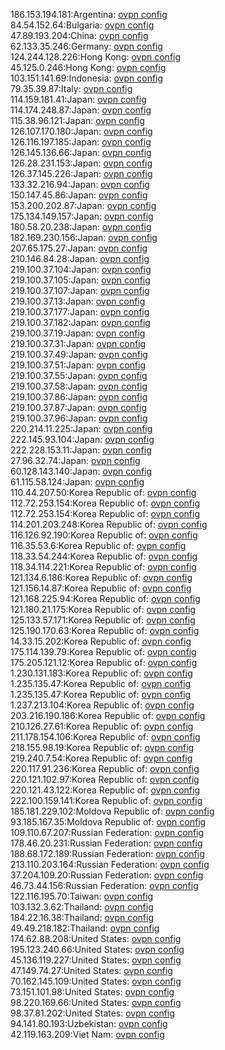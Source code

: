 186.153.194.181:Argentina: [ovpn config](vpn/186_153_194_181.ovpn)  
84.54.152.64:Bulgaria: [ovpn config](vpn/84_54_152_64.ovpn)  
47.89.193.204:China: [ovpn config](vpn/47_89_193_204.ovpn)  
62.133.35.246:Germany: [ovpn config](vpn/62_133_35_246.ovpn)  
124.244.128.226:Hong Kong: [ovpn config](vpn/124_244_128_226.ovpn)  
45.125.0.246:Hong Kong: [ovpn config](vpn/45_125_0_246.ovpn)  
103.151.141.69:Indonesia: [ovpn config](vpn/103_151_141_69.ovpn)  
79.35.39.87:Italy: [ovpn config](vpn/79_35_39_87.ovpn)  
114.159.181.41:Japan: [ovpn config](vpn/114_159_181_41.ovpn)  
114.174.248.87:Japan: [ovpn config](vpn/114_174_248_87.ovpn)  
115.38.96.121:Japan: [ovpn config](vpn/115_38_96_121.ovpn)  
126.107.170.180:Japan: [ovpn config](vpn/126_107_170_180.ovpn)  
126.116.197.185:Japan: [ovpn config](vpn/126_116_197_185.ovpn)  
126.145.136.66:Japan: [ovpn config](vpn/126_145_136_66.ovpn)  
126.28.231.153:Japan: [ovpn config](vpn/126_28_231_153.ovpn)  
126.37.145.226:Japan: [ovpn config](vpn/126_37_145_226.ovpn)  
133.32.216.94:Japan: [ovpn config](vpn/133_32_216_94.ovpn)  
150.147.45.86:Japan: [ovpn config](vpn/150_147_45_86.ovpn)  
153.200.202.87:Japan: [ovpn config](vpn/153_200_202_87.ovpn)  
175.134.149.157:Japan: [ovpn config](vpn/175_134_149_157.ovpn)  
180.58.20.238:Japan: [ovpn config](vpn/180_58_20_238.ovpn)  
182.169.230.156:Japan: [ovpn config](vpn/182_169_230_156.ovpn)  
207.65.175.27:Japan: [ovpn config](vpn/207_65_175_27.ovpn)  
210.146.84.28:Japan: [ovpn config](vpn/210_146_84_28.ovpn)  
219.100.37.104:Japan: [ovpn config](vpn/219_100_37_104.ovpn)  
219.100.37.105:Japan: [ovpn config](vpn/219_100_37_105.ovpn)  
219.100.37.107:Japan: [ovpn config](vpn/219_100_37_107.ovpn)  
219.100.37.13:Japan: [ovpn config](vpn/219_100_37_13.ovpn)  
219.100.37.177:Japan: [ovpn config](vpn/219_100_37_177.ovpn)  
219.100.37.182:Japan: [ovpn config](vpn/219_100_37_182.ovpn)  
219.100.37.19:Japan: [ovpn config](vpn/219_100_37_19.ovpn)  
219.100.37.31:Japan: [ovpn config](vpn/219_100_37_31.ovpn)  
219.100.37.49:Japan: [ovpn config](vpn/219_100_37_49.ovpn)  
219.100.37.51:Japan: [ovpn config](vpn/219_100_37_51.ovpn)  
219.100.37.55:Japan: [ovpn config](vpn/219_100_37_55.ovpn)  
219.100.37.58:Japan: [ovpn config](vpn/219_100_37_58.ovpn)  
219.100.37.86:Japan: [ovpn config](vpn/219_100_37_86.ovpn)  
219.100.37.87:Japan: [ovpn config](vpn/219_100_37_87.ovpn)  
219.100.37.96:Japan: [ovpn config](vpn/219_100_37_96.ovpn)  
220.214.11.225:Japan: [ovpn config](vpn/220_214_11_225.ovpn)  
222.145.93.104:Japan: [ovpn config](vpn/222_145_93_104.ovpn)  
222.228.153.11:Japan: [ovpn config](vpn/222_228_153_11.ovpn)  
27.96.32.74:Japan: [ovpn config](vpn/27_96_32_74.ovpn)  
60.128.143.140:Japan: [ovpn config](vpn/60_128_143_140.ovpn)  
61.115.58.124:Japan: [ovpn config](vpn/61_115_58_124.ovpn)  
110.44.207.50:Korea Republic of: [ovpn config](vpn/110_44_207_50.ovpn)  
112.72.253.154:Korea Republic of: [ovpn config](vpn/112_72_253_154.ovpn)  
112.72.253.154:Korea Republic of: [ovpn config](vpn/112_72_253_154.ovpn)  
114.201.203.248:Korea Republic of: [ovpn config](vpn/114_201_203_248.ovpn)  
116.126.92.190:Korea Republic of: [ovpn config](vpn/116_126_92_190.ovpn)  
116.35.53.6:Korea Republic of: [ovpn config](vpn/116_35_53_6.ovpn)  
118.33.54.244:Korea Republic of: [ovpn config](vpn/118_33_54_244.ovpn)  
118.34.114.221:Korea Republic of: [ovpn config](vpn/118_34_114_221.ovpn)  
121.134.6.186:Korea Republic of: [ovpn config](vpn/121_134_6_186.ovpn)  
121.156.14.87:Korea Republic of: [ovpn config](vpn/121_156_14_87.ovpn)  
121.168.225.94:Korea Republic of: [ovpn config](vpn/121_168_225_94.ovpn)  
121.180.21.175:Korea Republic of: [ovpn config](vpn/121_180_21_175.ovpn)  
125.133.57.171:Korea Republic of: [ovpn config](vpn/125_133_57_171.ovpn)  
125.190.170.63:Korea Republic of: [ovpn config](vpn/125_190_170_63.ovpn)  
14.33.15.202:Korea Republic of: [ovpn config](vpn/14_33_15_202.ovpn)  
175.114.139.79:Korea Republic of: [ovpn config](vpn/175_114_139_79.ovpn)  
175.205.121.12:Korea Republic of: [ovpn config](vpn/175_205_121_12.ovpn)  
1.230.131.183:Korea Republic of: [ovpn config](vpn/1_230_131_183.ovpn)  
1.235.135.47:Korea Republic of: [ovpn config](vpn/1_235_135_47.ovpn)  
1.235.135.47:Korea Republic of: [ovpn config](vpn/1_235_135_47.ovpn)  
1.237.213.104:Korea Republic of: [ovpn config](vpn/1_237_213_104.ovpn)  
203.216.190.186:Korea Republic of: [ovpn config](vpn/203_216_190_186.ovpn)  
210.126.27.61:Korea Republic of: [ovpn config](vpn/210_126_27_61.ovpn)  
211.178.154.106:Korea Republic of: [ovpn config](vpn/211_178_154_106.ovpn)  
218.155.98.19:Korea Republic of: [ovpn config](vpn/218_155_98_19.ovpn)  
219.240.7.54:Korea Republic of: [ovpn config](vpn/219_240_7_54.ovpn)  
220.117.91.236:Korea Republic of: [ovpn config](vpn/220_117_91_236.ovpn)  
220.121.102.97:Korea Republic of: [ovpn config](vpn/220_121_102_97.ovpn)  
220.121.43.122:Korea Republic of: [ovpn config](vpn/220_121_43_122.ovpn)  
222.100.159.141:Korea Republic of: [ovpn config](vpn/222_100_159_141.ovpn)  
185.181.229.102:Moldova Republic of: [ovpn config](vpn/185_181_229_102.ovpn)  
93.185.167.35:Moldova Republic of: [ovpn config](vpn/93_185_167_35.ovpn)  
109.110.67.207:Russian Federation: [ovpn config](vpn/109_110_67_207.ovpn)  
178.46.20.231:Russian Federation: [ovpn config](vpn/178_46_20_231.ovpn)  
188.68.172.189:Russian Federation: [ovpn config](vpn/188_68_172_189.ovpn)  
213.110.203.164:Russian Federation: [ovpn config](vpn/213_110_203_164.ovpn)  
37.204.109.20:Russian Federation: [ovpn config](vpn/37_204_109_20.ovpn)  
46.73.44.156:Russian Federation: [ovpn config](vpn/46_73_44_156.ovpn)  
122.116.195.70:Taiwan: [ovpn config](vpn/122_116_195_70.ovpn)  
103.132.3.62:Thailand: [ovpn config](vpn/103_132_3_62.ovpn)  
184.22.16.38:Thailand: [ovpn config](vpn/184_22_16_38.ovpn)  
49.49.218.182:Thailand: [ovpn config](vpn/49_49_218_182.ovpn)  
174.62.88.208:United States: [ovpn config](vpn/174_62_88_208.ovpn)  
195.123.240.66:United States: [ovpn config](vpn/195_123_240_66.ovpn)  
45.136.119.227:United States: [ovpn config](vpn/45_136_119_227.ovpn)  
47.149.74.27:United States: [ovpn config](vpn/47_149_74_27.ovpn)  
70.162.145.109:United States: [ovpn config](vpn/70_162_145_109.ovpn)  
73.151.101.98:United States: [ovpn config](vpn/73_151_101_98.ovpn)  
98.220.169.66:United States: [ovpn config](vpn/98_220_169_66.ovpn)  
98.37.81.202:United States: [ovpn config](vpn/98_37_81_202.ovpn)  
94.141.80.193:Uzbekistan: [ovpn config](vpn/94_141_80_193.ovpn)  
42.119.163.209:Viet Nam: [ovpn config](vpn/42_119_163_209.ovpn)  
